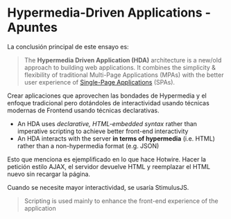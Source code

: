 # Hypermedia-Driven Applications - Apuntes
La conclusión principal de este ensayo es:

> The **Hypermedia Driven Application (HDA)** architecture is a new/old approach to building web applications. It combines the simplicity & flexibility of traditional Multi-Page Applications (MPAs) with the better user experience of [Single-Page Applications](https://en.wikipedia.org/wiki/Single-page_application) (SPAs).

Crear aplicaciones que aprovechen las bondades de Hypermedia y el enfoque tradicional pero dotándoles de interactividad usando técnicas modernas de Frontend usando técnicas declarativas.


- An HDA uses *declarative, HTML-embedded syntax* rather than imperative scripting to achieve better front-end interactivity
- An HDA interacts with the server **in terms of hypermedia** (i.e. HTML) rather than a non-hypermedia format (e.g. JSON)

Esto que menciona es ejemplificado en lo que hace Hotwire. Hacer la petición estilo AJAX, el servidor devuelve HTML y reemplazar el HTML nuevo sin recargar la página.

Cuando se necesite mayor interactividad, se usaría StimulusJS.

> Scripting is used mainly to enhance the front-end experience of the application


